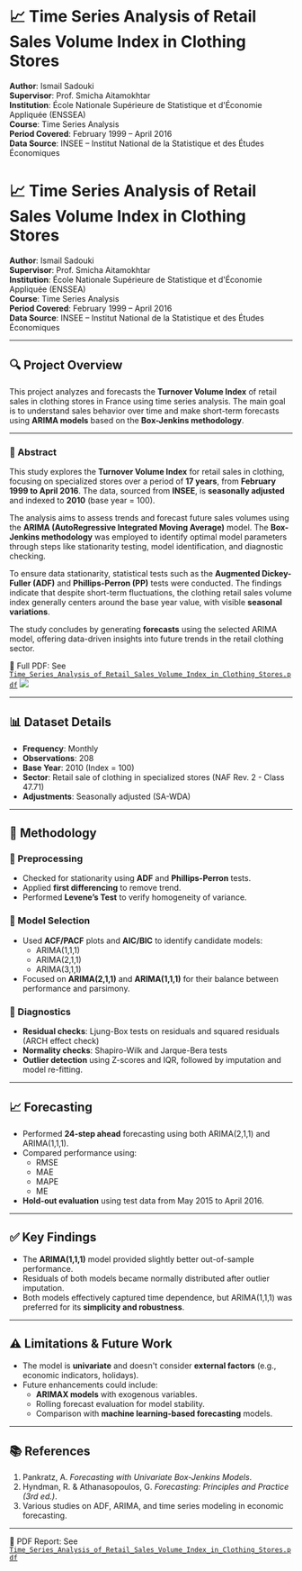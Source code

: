# 📈 Time Series Analysis of Retail Sales Volume Index in Clothing Stores

**Author**: Ismail Sadouki  
**Supervisor**: Prof. Smicha Aitamokhtar  
**Institution**: École Nationale Supérieure de Statistique et d'Économie Appliquée (ENSSEA)  
**Course**: Time Series Analysis  
**Period Covered**: February 1999 – April 2016  
**Data Source**: INSEE – Institut National de la Statistique et des Études Économiques  

# 📈 Time Series Analysis of Retail Sales Volume Index in Clothing Stores

**Author**: Ismail Sadouki  
**Supervisor**: Prof. Smicha Aitamokhtar  
**Institution**: École Nationale Supérieure de Statistique et d'Économie Appliquée (ENSSEA)  
**Course**: Time Series Analysis  
**Period Covered**: February 1999 – April 2016  
**Data Source**: INSEE – Institut National de la Statistique et des Études Économiques  

---

## 🔍 Project Overview

This project analyzes and forecasts the **Turnover Volume Index** of retail sales in clothing stores in France using time series analysis. The main goal is to understand sales behavior over time and make short-term forecasts using **ARIMA models** based on the **Box-Jenkins methodology**.

---
### 🧾 Abstract

This study explores the **Turnover Volume Index** for retail sales in clothing, focusing on specialized stores over a period of **17 years**, from **February 1999 to April 2016**. The data, sourced from **INSEE**, is **seasonally adjusted** and indexed to **2010** (base year = 100).

The analysis aims to assess trends and forecast future sales volumes using the **ARIMA (AutoRegressive Integrated Moving Average)** model. The **Box-Jenkins methodology** was employed to identify optimal model parameters through steps like stationarity testing, model identification, and diagnostic checking.

To ensure data stationarity, statistical tests such as the **Augmented Dickey-Fuller (ADF)** and **Phillips-Perron (PP)** tests were conducted. The findings indicate that despite short-term fluctuations, the clothing retail sales volume index generally centers around the base year value, with visible **seasonal variations**.

The study concludes by generating **forecasts** using the selected ARIMA model, offering data-driven insights into future trends in the retail clothing sector.


📘 Full PDF: See [`Time_Series_Analysis_of_Retail_Sales_Volume_Index_in_Clothing_Stores.pdf`](./Time_Series_Analysis_of_Retail_Sales_Volume_Index_in_Clothing_Stores.pdf)
![](https://i.imgur.com/Cr0db5y.png)

---

## 📊 Dataset Details

- **Frequency**: Monthly  
- **Observations**: 208  
- **Base Year**: 2010 (Index = 100)  
- **Sector**: Retail sale of clothing in specialized stores (NAF Rev. 2 - Class 47.71)  
- **Adjustments**: Seasonally adjusted (SA-WDA)

---

## 🧠 Methodology

### 🔧 Preprocessing
- Checked for stationarity using **ADF** and **Phillips-Perron** tests.
- Applied **first differencing** to remove trend.
- Performed **Levene’s Test** to verify homogeneity of variance.

### 📐 Model Selection
- Used **ACF/PACF** plots and **AIC/BIC** to identify candidate models:  
  - ARIMA(1,1,1)  
  - ARIMA(2,1,1)  
  - ARIMA(3,1,1)  
- Focused on **ARIMA(2,1,1)** and **ARIMA(1,1,1)** for their balance between performance and parsimony.

### 🧪 Diagnostics
- **Residual checks**: Ljung-Box tests on residuals and squared residuals (ARCH effect check)  
- **Normality checks**: Shapiro-Wilk and Jarque-Bera tests  
- **Outlier detection** using Z-scores and IQR, followed by imputation and model re-fitting.

---

## 📈 Forecasting

- Performed **24-step ahead** forecasting using both ARIMA(2,1,1) and ARIMA(1,1,1).
- Compared performance using:
  - RMSE
  - MAE
  - MAPE
  - ME
- **Hold-out evaluation** using test data from May 2015 to April 2016.

---

## ✅ Key Findings

- The **ARIMA(1,1,1)** model provided slightly better out-of-sample performance.
- Residuals of both models became normally distributed after outlier imputation.
- Both models effectively captured time dependence, but ARIMA(1,1,1) was preferred for its **simplicity and robustness**.

---

## ⚠️ Limitations & Future Work

- The model is **univariate** and doesn't consider **external factors** (e.g., economic indicators, holidays).
- Future enhancements could include:
  - **ARIMAX models** with exogenous variables.
  - Rolling forecast evaluation for model stability.
  - Comparison with **machine learning-based forecasting** models.

---

## 📚 References

1. Pankratz, A. _Forecasting with Univariate Box-Jenkins Models_.  
2. Hyndman, R. & Athanasopoulos, G. _Forecasting: Principles and Practice (3rd ed.)_.  
3. Various studies on ADF, ARIMA, and time series modeling in economic forecasting.

---

📘 PDF Report: See [`Time_Series_Analysis_of_Retail_Sales_Volume_Index_in_Clothing_Stores.pdf`](./Time_Series_Analysis_of_Retail_Sales_Volume_Index_in_Clothing_Stores.pdf)
